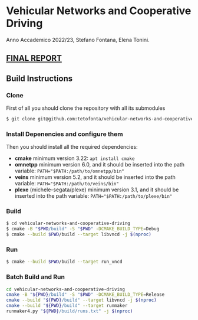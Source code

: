 # Vehicular Networks and Cooperative Driving


Anno Accademico 2022/23, Stefano Fontana, Elena Tonini.

[FINAL REPORT](VNCD.pdf)
----

## Build Instructions
### Clone
First of all you should clone the repository with all its submodules
```bash
$ git clone git@github.com:tetofonta/vehicular-networks-and-cooperative-driving.git --recursive
```

### Install Depenencies and configure them
Then you should install all the required dependencies:

 - **cmake** minimum version 3.22: `apt install cmake`
 - **omnetpp** minimum version 6.0, and it should be inserted into the path variable: `PATH="$PATH:/path/to/omnetpp/bin"`
 - **veins** minimum version 5.2, and it should be inserted into the path variable: `PATH="$PATH:/path/to/veins/bin"`
 - **plexe** (michele-segata/plexe) minimum version 3.1, and it should be inserted into the path variable: `PATH="$PATH:/path/to/plexe/bin"`

### Build

```bash
$ cd vehicular-networks-and-cooperative-driving
$ cmake -B "$PWD/build" -S "$PWD" -DCMAKE_BUILD_TYPE=Debug
$ cmake --build $PWD/build --target libvncd -j $(nproc)
```

### Run

```bash
$ cmake --build $PWD/build --target run_vncd
```

### Batch Build and Run

```bash
cd vehicular-networks-and-cooperative-driving
cmake -B "${PWD}/build" -S "$PWD" -DCMAKE_BUILD_TYPE=Release
cmake --build "${PWD}/build" --target libvncd -j $(nproc)
cmake --build "${PWD}/build" --target runmaker
runmaker4.py "${PWD}/build/runs.txt" -j $(nproc)
```
